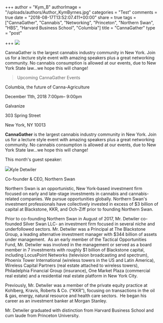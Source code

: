 +++
author = "Kym_B"
authorImage = "/uploads/authors/Author_KymByrnes.jpg"
categories = "Test"
comments = true
date = "2018-08-17T13:52:07.411+00:00"
share = true
tags = ["CannaGather", "Cannabis", "Networking", "Princeton", "Northern Swan", "HBS", "Harvard Business School", "Columbia"]
title = "CannaGather"
type = "post"

+++
![](/uploads/702.cannagather-logo-final-v1_2000.png)

CannaGather is the largest cannabis industry community in New York. Join us for a lecture style event with amazing speakers plus a great networking community. No cannabis consumption is allowed at our events, due to New York State law...we hope this will change!

> Upcoming CannaGather Events

Columbia, the future of Canna-Agriculture

December 11th, 2018 7:00pm– 9:00pm

Galvanize

303 Spring Street

New York, NY 10013

**CannaGather** is the largest cannabis industry community in New York. Join us for a lecture style event with amazing speakers plus a great networking community. No cannabis consumption is allowed at our events, due to New York State law...we hope this will change!

This month's guest speaker:

![](/uploads/e6f.Kyle_Detwiler-Marial-Pierce.jpg)Kyle Detwiler

Co-founder & CEO, Northern Swan

Northern Swan is an opportunistic, New York-based investment firm focused on early and late-stage investments in cannabis and cannabis-related companies. We pursue opportunities globally. Northern Swan's investment professionals have collectively invested in excess of $3 billion of capital at Blackstone, KKR, and Och-Ziff prior to founding Northern Swan.

Prior to co-founding Northern Swan in August of 2017, Mr. Detwiler co-founded Silver Swan LLC- an investment firm focused in several niche and underfollowed sectors. Mr. Detwiler was a Principal at The Blackstone Group, a leading alternative investment manager with $344 billion of assets under management.  As an early member of the Tactical Opportunities Fund, Mr. Detwiler was involved in the management or served as a board member in 7 investments with roughly $1 billion of Blackstone capital, including LocusPoint Networks (television broadcasting and spectrum), Phoenix Tower International (wireless towers in the US and Latin America), Wireless Capital Partners (real estate attached to wireless towers), Philadelphia Financial Group (insurance), One Market Plaza (commercial real estate) and a residential real estate platform in New York City.

Previously, Mr. Detwiler was a member of the private equity practice at Kohlberg, Kravis, Roberts & Co. (“KKR”), focusing on transactions in the oil & gas, energy, natural resource and health care sectors.  He began his career as an investment banker at Morgan Stanley.

Mr. Detwiler graduated with distinction from Harvard Business School and cum laude from Princeton University.